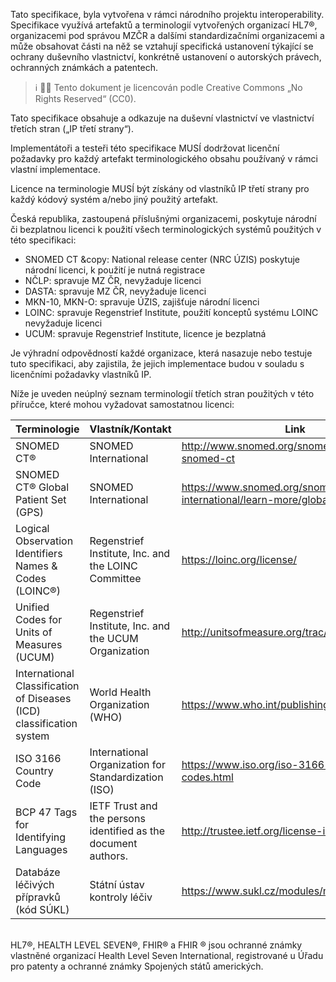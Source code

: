 Tato specifikace, byla vytvořena v rámci národního projektu interoperability. Specifikace využívá artefaktů a terminologií vytvořených organizací HL7®, organizacemi pod správou MZČR a dalšími standardizačními organizacemi a může obsahovat části na něž se vztahují specifická ustanovení týkající se ochrany duševního vlastnictví, konkrétně ustanovení o autorských právech, ochranných známkách a patentech.

> ℹ️ &#127341;&#127245; Tento dokument je licencován podle Creative Commons „No Rights Reserved“ (CC0).

Tato specifikace obsahuje a odkazuje na duševní vlastnictví ve vlastnictví třetích stran („IP třetí strany“).

Implementátoři a testeři této specifikace MUSÍ dodržovat licenční požadavky pro každý artefakt terminologického obsahu používaný v rámci vlastní implementace.

Licence na terminologie MUSÍ být získány od vlastníků IP třetí strany pro každý kódový systém a/nebo jiný použitý artefakt.

Česká republika, zastoupená příslušnými organizacemi, poskytuje národní či bezplatnou licenci k použití všech terminologických systémů použitých v této specifikaci:
- SNOMED CT &copy: National release center (NRC ÚZIS) poskytuje národní licenci, k použití je nutná registrace
- NČLP: spravuje MZ ČR, nevyžaduje licenci
- DASTA: spravuje MZ ČR, nevyžaduje licenci
- MKN-10, MKN-O: spravuje ÚZIS, zajišťuje národní licenci
- LOINC: spravuje Regenstrief Institute, použití konceptů systému LOINC nevyžaduje licenci
- UCUM: spravuje Regenstrief Institute, licence je bezplatná
<!---
- MKF: spravuje ÚZIS, zajišťuje národní licenci
- ATC: WHO, spravuje MZ ČR, nevyžaduje licenci
- EDQM: EMA, spravuje MZ ČR, nevyžaduje licenci
-->

Je výhradní odpovědností každé organizace, která nasazuje nebo testuje tuto specifikaci, aby zajistila, že jejich implementace budou v souladu s licenčními požadavky vlastníků IP.

Níže je uveden neúplný seznam terminologií třetích stran použitých v této příručce, které mohou vyžadovat samostatnou licenci:

| Terminologie | Vlastník/Kontakt | Link |
| - | - | -- |
| SNOMED CT® | SNOMED International |  http://www.snomed.org/snomed-ct/get-snomed-ct |
| SNOMED CT® Global Patient Set (GPS) | SNOMED International | https://www.snomed.org/snomed-international/learn-more/global-patient-set|
| Logical Observation Identifiers Names & Codes (LOINC®) | Regenstrief Institute, Inc. and the LOINC Committee| https://loinc.org/license/ |
| Unified Codes for Units of Measures (UCUM)  | Regenstrief Institute, Inc. and the UCUM Organization | http://unitsofmeasure.org/trac/wiki/TermsOfUse |
| International Classification of Diseases (ICD) classification system  | World Health Organization (WHO)  | https://www.who.int/publishing/copyright/en/ |
| ISO 3166 Country Code | International Organization for Standardization (ISO)  |  https://www.iso.org/iso-3166-country-codes.html |
| BCP 47 Tags for Identifying Languages | IETF Trust and the persons identified as the document authors. |  http://trustee.ietf.org/license-info |
| Databáze léčivých přípravků (kód SÚKL) | Státní ústav kontroly léčiv | https://www.sukl.cz/modules/medication |
<!---
| Anatomical Therapeutic Chemical (ATC) classification system | World Health Organization (WHO) Collaborating Centre for Drug Statistics Methodology | https://www.whocc.no/use_of_atc_ddd/ |
| EDQM Standard Terms | European Directorate for the Quality of Medicines | https://www.edqm.eu/en/standard-terms-database |
| DICOM® |  National Electrical Manufacturers Association (NEMA) |  https://www.nema.org/About/Pages/Terms-and-Conditions.aspx | -->

<br/>
HL7®, HEALTH LEVEL SEVEN®, FHIR® a FHIR ® jsou ochranné známky vlastněné organizací Health Level Seven International, registrované u Úřadu pro patenty a ochranné známky Spojených států amerických.